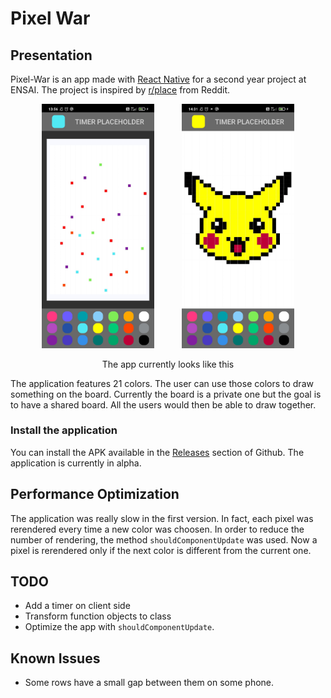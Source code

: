 # Pixel War

## Presentation

Pixel-War is an app made with [React Native](https://reactnative.dev/) for a second year project at ENSAI. The project is inspired by [r/place](https://www.reddit.com/r/place/) from Reddit.

<p align="center">
    <img src="./ressources_out/screenshot_demo.jpg" alt="drawing" width="180" style = "margin: 0px 20px"/>
    <img src="./ressources_out/screenshot_pikachu.jpg" alt="drawing" width="180" style = "margin: 0px 20px"/>
</p>
<p align="center">
The app currently looks like this
</p>

The application features 21 colors. The user can use those colors to draw something on the board. Currently the board is a private one but the goal is to have a shared board. All the users would then be able to draw together.

### Install the application

You can install the APK available in the [Releases](https://github.com/AlexandreBidon/pixelwar/releases) section of Github. The application is currently in alpha.

## Performance Optimization


The application was really slow in the first version. In fact, each pixel was rerendered every time a new color was choosen. In order to reduce the number of rendering, the method ``shouldComponentUpdate`` was used. Now a pixel is rerendered only if the next color is different from the current one.

## TODO

- Add a timer on client side
- Transform function objects to class
- Optimize the app with ``shouldComponentUpdate``.

## Known Issues
 
- Some rows have a small gap between them on some phone.